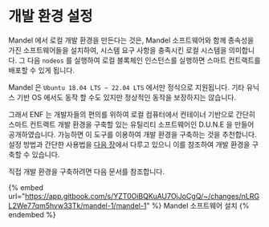 # 개발 환경 설정

Mandel 에서 로컬 개발 환경을 만든다는 것은, Mandel 소프트웨어와 함께 종속성을 가진 소프트웨어들을 설치하여, 시스템 요구 사항을 충족시킨 로컬 시스템을 의미합니다. 그 다음 `nodeos` 를 실행하여 로컬 블록체인 인스턴스를 실행하면 스마트 컨트랙트를 배포할 수 있게 됩니다.

Mandel 은 `Ubuntu 18.04 LTS ~ 22.04 LTS` 에서만 정식으로 지원됩니다. 기타 유닉스 기반 OS 에서도 동작 할 수도 있지만 정상적인 동작을 보장하지는 않습니다.

그래서 ENF 는 개발자들의 편의를 위하여 로컬 컴퓨터에서 컨테이너 기반으로 간단히 스마트 컨트랙트 개발 환경을 구축할 있는 유틸리티 소프트웨어인 D.U.N.E 을 만들어 공개하였습니다. 가능하면 이 도구를 이용하여 개발 환경을 구축하는 것을 추천합니다. 설정 방법과 간단한 사용법을 [다음 장](mandel-d.u.n.e.md)에서 다루고 있으니 이를 참조하여 개발 환경을 구축할 수 있습니다.

직접 개발 환경을 구축하려면 다음 문서를 참조합니다.

{% embed url="https://app.gitbook.com/s/YZT0OiBQKuAU7OjJoCgQ/~/changes/nLRGL2We77qm5hvw33Tk/mandel-1/mandel-1" %}
Mandel 소프트웨어 설치
{% endembed %}
